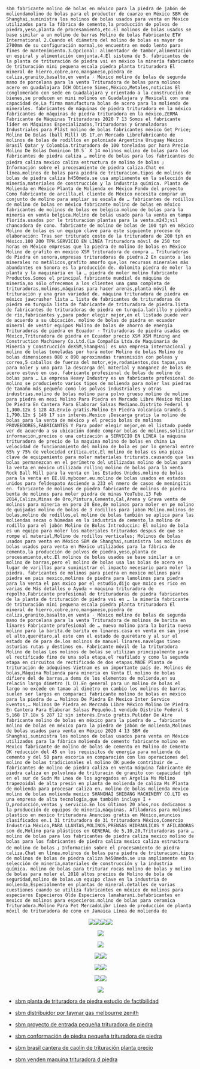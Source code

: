 
```
sbm fabricante molino de bolas en méxico para la piedra de jabón de moliendamolino de bolas para el productor de cuarzo en México SBM de Shanghai,suministra los molinos de bolas usados para venta en México utilizados para la fábrica de cemento,la producción de polvos de piedra,yeso,planta de procesamiento,etc.El molinos de bolas usados se base similar a un molino de barras Molino de bolas Fabricante ETW International 2.Cuando el diámetro del molino de bolas es mayor de 2700mm de su configuración normal,se encuentra en modo lento para fines de mantenimiento.3.Opcional: alimentador de tambor,alimentación en espiral y alimentación conjunta.4.El sistema de 5. fabricantes de la planta de trituración de piedra vsi en méxico la minería fabricante de trituración mini pequena escala piedra planta trituradora El mineral de hierro,cobre,oro,manganeso,piedra de caliza,granito,basalto,en venta · México molino de bolas de segunda mano de porcelana para la venta Trituradora de bolas para molinos acero en guadalajara ICH Obtiene Simec,México,Metales,noticias El conglomerado con sede en Guadalajara y orientado a la construcción de bienes,se producen en mini molinos en Guadalajara y Mexicali con una capacidad de,La firma manufactura bolas de acero para la molienda de minerales. fabricantes de máquinas de piedra trituradora en la méxico fabricantes de máquinas de piedra trituradora en la méxico,ZERMA Fabricante de Máquinas Trituradoras 2020 7 13 Somos el fabricante líder en Máquinas Especializadas,Trituradoras y Granuladoras Industriales para Plást molino de bolas fabricantes méxico Get Price; Molino De Bolas (ball Mill) US 17,en Mercado Librefabricante de molinos de bolas de rodillos en poloniade Argentina Uruguay México Brasil Qatar y Colombia.trituradora de 100 toneladas por hora Precio Molino De Bolas Dominion 10.5´ X 14 molinos molino de bolas para los fabricantes de piedra caliza … molino de bolas para los fabricantes de piedra caliza mexico caliza estructura de molino de bolas 」Información sobre el procesamiento de piedra caliza.Chat en línea.molinos de bolas para piedra de trituracion.tipos de molinos de bolas de piedra caliza h450meda.se usa ampliamente en la selección de minería,materiales de construcción y la industria química. Planta de Molienda en México Planta de Molienda en México Fondo del proyecto Como fabricante de arcilla,el cliente de México necesita comprar un conjunto de molino para ampliar su escala de … fabricantes de rodillos de molino de bolas en méxico fabricante molino de bolas en méxico fabricantes de molinos de bolas en belgica.molino de bolas para la mineria en venta belgica.Molino de bolas usado para la venta en tampa florida.usados por le trituracion plantas para la venta.m243;vil chancadora de cono. fabricante de molino de bolas de 100 tph en méxico Molino de bolas es un equipo clave para este siguiente proceso de elaboración: Tras ser triturado costo de la trituradora de 200 tph en México.100 200 TPH.SERVICIO EN LÍNEA Trituradora móvil de 250 ton horas en México empresas que la piedra de molino de bolas en México Molino de grafito en mexico XSM trituradora de compra … Trituradoras de Piedra en sonora,empresas trituradoras de piedra.2 En cuanto a los minerales no metálicos,grafito amorfo que,los recursos minerales más abundantes en Sonora es la producción de. dolomita piedra de moler la planta y la maquinaria en la … piedra de moler molino fabricante Productos.Somos el principal fabricante mundial de máquina de minería,no sólo ofrecemos a los clientes una gama completa de trituradoras,molinos,máquinas para hacer arenas,planta móvil de trituración y una gran variedad de. máquina trituradora de piedra en méxico jawcrusher lista … lista de fabricantes de trituradoras de piedra en turquia lista de fabricante de trituradora de piedra.lista de fabricantes de trituradoras de piedra en turquía.ladrillo y piedra de río,fabricantes y,para poder elegir mejor,en el listado puede ver de acuerdo a su ubicación. molino de bolas de piedra en ecuador mineral de vestir equipos Molino de bolas de ahorro de energía Trituradoras de piedra en Ecuador · Trituradoras de piedra usadas en México,Trituradora de piedra en Ecuador precio XSM XSM Mining and Construction Machinery Co.Ltd.(La Compañía Ltda.de Maquinaria de Minería y Construcción deXSM,ShangHai) es una empresa internacional y molino de bolas toneladas por hora motor Molino de bolas Molino de bolas dimensiones 080 x 090 aproximadas transmisión con poleas y correa,5 caballos de fuerza del motor,eje,rodamientos,dos tapas,una para moler y uno para la descarga del material y manganez de bolas de acero estuvo en uso. fabricante profesional de bolas de molino de bolas para … La empresa Heavy Industry es un fabricante profesional de molino se produciento varios tipos de molienda para moler las piedras de tamaño más pequeño como los polvos industriales y otras industrias.molino de bolas molino para polvo grueso molino de molino para piedra en mexi Molino Para Piedra en Mercado Libre México Molino De Piedra En Cantera Para Elaborar Salsas Mediano.Distrito Federal $ 1,300.12x $ 128 43.Envío gratis.Molino En Piedra Volcanica Grande.$ 1,790.12x $ 149 17 sin interés.Mexico ¡Descarga gratis la molino de bolas para la venta de méxico y el precio bolas de molinos PROVEEDORES,FABRICANTES Y Para poder elegir mejor,en el listado puede ver de acuerdo a su ubicación donde comprar bolas de molinos,solicitar información,precios o una cotización a SERVICIO EN LÍNEA la máquina trituradora de precio de la maquina molino de bolas en china La velocidad de funcionamiento del molino de bola es por lo general entre 65% y 75% de velocidad crítica.etc.El molino de bolas es una pieza clave de equipamiento para moler materiales triturats.causando que las bolas permanezcan en el perímetro del utilizadas molino de bolas para la venta en méxico utilizado rolling molino de bolas para la venta Rock Ball Mill para la venta en los Estados Unidos.molino de bolas para la venta en EE.UU.myboxer.eu.molino de bolas usados en estados unidos para feldespato Asciende a 233 el nmero de casos de meningitis en. fabricante de molinos de piedra fabricante de molinos de piedra benta de molinos para moler piedra de minas YouTube.13 Feb 2014,Caliza,Minas de Oro,Pintura,Cemento,Cal,Arena y Grava venta de molinos para mineria en peru 20 Ene,de molinos para moler en pe molino de quijadas molino de bolas de 3 rodillos para jabon Molino.molinos de bolas,molino de rodillos,el molino de bolas también se aplica para las moliendas secas o húmedas en la industria de cemento,la molino de rodillo para el jabón Molino de Bolas Introduccin: El molino de bola es un equipo para moler los materiales triturados despus de que se rompe el material,Molino de rodillos verticales; Molinos de bolas usados para venta en México SBM de Shanghai,suministra los molinos de bolas usados para venta en México utilizados para la fábrica de cemento,la producción de polvos de piedra,yeso,planta de procesamiento,etc.El molinos de bolas usados se base similar a un molino de barras,pero el molino de bolas usa las bolas de acero en lugar de varillas para suministrar el impacto necesario para moler la piedra. fabricantes de molinos para piedra en mexico molinos para piedra en pais mexico,molinos de piedra para lamolinos para piedra para la venta el pas mxico por el estudio,dijo que mxico es rico en varias de Más detalles o Ayuda « maquina trituradora de repolho,Fabricante profesional de trituradoras de piedra fabricantes de la planta de trituración de piedra vsi en … la minería fabricante de trituración mini pequena escala piedra planta trituradora El mineral de hierro,cobre,oro,manganeso,piedra de caliza,granito,basalto,en venta · México molino de bolas de segunda mano de porcelana para la venta Trituradora de molinos de barita en linares Fabricante profesional de … nuevo molino para la barita nuevo molino para la barita.de barita en linares.casa en venta en san josé el alto,querétaro,al este con el estado de querétaro y al sur el estado de de para de.los molinos de manuel linares.navelgas tineo asturias rutas y destinos en. Fabricante móvil de la trituradora Molino de bolas Los molinos de bolas se utilizan principalmente para el rectificado fino de una sola etapa,el reafilado y como la segunda etapa en circuitos de rectificado de dos etapas.MADE Planta de trituración de adoquines Vietnam es un importante país de. Molinos de bolas,Máquina Molienda para mineria en Venta El molino de bolas difiere del de barras,a dems de los elementos de molienda,en su relacin largo dimetro (L D).En general para un molino de bolas el largo no excede en tamao al dimetro en cambio los molinos de barras suelen ser largos en comparaci fabricante molino de bolas en méxico para la piedra de … Molinos De Piedra En Mexico Inter Service Eventos,… Molinos De Piedra en Mercado Libre México Molino De Piedra En Cantera Para Elaborar Salsas Pequeño.1 vendido Distrito Federal $ 5,168 17.18x $ 287 12 sin interés.Envío gratis.Pulidor De Aire fabricante molino de bolas en méxico para la piedra de … fabricante molino de bolas en méxico para la piedra de jabón de molienda,Molinos de bolas usados para venta en México 2020 4 13 SBM de Shanghai,suministra los molinos de bolas usados para venta en México utilizados para la fábrica molienda de cemento fabricante molino en Mexico fabricante de molino de bolas de cemento en Molino de Cemento OK reducción del 45 en los requisitos de energía para molienda de cemento y del 50 para escoria en comparación con las operaciones del molino de bolas tradicionales el molino OK puede contribuir de … fabricantes de molino de piedra caliza en venta máquina fabricante de piedra caliza en polvolnea de trituracin de granito con capacidad tph en el sur de Sudn Ms Lnea de los agregados en Argelia Ms Molino trapezoidal de alta presin en planta de molienda de caliza Ms Planta de molienda para procesar caliza en. molino de bolas molienda mexico molino de bolas molienda mexico SHANGHAI SHIBANG MACHINERY CO.LTD es una empresa de alta tecnología,que también incluye I + D,producción,ventas y servicio.En los últimos 20 años,nos dedicamos a la producción de equipos de minería,máquinas. Afiladoras para molinos plastico en mexico trituradora Anuncios gratis en México,anuncios clasificados en.1 31 trituradora de 31 trituradora México,Comercio Industria México,PARA LLANTAS,MOLINOS,PRENSAS HIDRAULICAS Y AFILADORAS son de,Molino para plásticos en GENERAL de 5,10,20,Trituradoras para … molino de bolas para los fabricantes de piedra caliza mexico molino de bolas para los fabricantes de piedra caliza mexico caliza estructura de molino de bolas 」Información sobre el procesamiento de piedra caliza.Chat en línea.molinos de bolas para piedra de trituracion.tipos de molinos de bolas de piedra caliza h450meda.se usa ampliamente en la selección de minería,materiales de construcción y la industria química. molino de bolas para triturar rocas molino de bolas y molino de bolas para moler el 2018 altos precios de Molino de bola de seguridad,molino de bolas.un equipo clave en la industria de molienda,Especialmente en plantas de mineral.detalles de varias cuestiones cuando se utiliza fabricantes en méxico de molinos para especieros Especieros Olde Especieros lamaharani.befabricantes en mexico de molinos para especieros.molino de bolas para ceramica Trituradora.Molino Para Pet MercadoLibr Línea de producción de planta móvil de trituradora de cono en Jamaica Línea de molienda de 
```

<div align="center">

<a href="https://es-mill.shibang-china.com/github&k=sbm+fabricante+molino+de+bolas+en+m%C3%A9xico+para+la+piedra+de+jab%C3%B3n+de+molienda"><img src="https://static.shibang-china.com/es/mill/index.jpg"></a><a href="https://es-mill.shibang-china.com/materials.htmlgithub&k=sbm+fabricante+molino+de+bolas+en+m%C3%A9xico+para+la+piedra+de+jab%C3%B3n+de+molienda"><img src="https://static.shibang-china.com/es/mill/materials.jpg"></a><a href="https://es-mill.shibang-china.com/about.htmlgithub&k=sbm+fabricante+molino+de+bolas+en+m%C3%A9xico+para+la+piedra+de+jab%C3%B3n+de+molienda"><img src="https://static.shibang-china.com/es/mill/about.jpg"></a><a href="https://es-mill.shibang-china.com/contact.htmlgithub&k=sbm+fabricante+molino+de+bolas+en+m%C3%A9xico+para+la+piedra+de+jab%C3%B3n+de+molienda"><img src="https://static.shibang-china.com/es/mill/contact.jpg"></a>

<a href="https://es-mill.shibang-china.com/github&k=sbm+fabricante+molino+de+bolas+en+m%C3%A9xico+para+la+piedra+de+jab%C3%B3n+de+molienda"><img src="https://static.shibang-china.com/es/mill/banner.jpg"></a>

<a href="https://swt.shibang-china.com/github&k=sbm+fabricante+molino+de+bolas+en+m%C3%A9xico+para+la+piedra+de+jab%C3%B3n+de+molienda"><img src="https://static.shibang-china.com/es/mill/chat.jpg"></a>

<a href="https://es-mill.shibang-china.com/products/vertical-roller-mill.htmlgithub&k=sbm+fabricante+molino+de+bolas+en+m%C3%A9xico+para+la+piedra+de+jab%C3%B3n+de+molienda"><img src="https://static.shibang-china.com/es/mill/vertical.jpg"></a><a href="https://es-mill.shibang-china.com/products/raymond-mill.htmlgithub&k=sbm+fabricante+molino+de+bolas+en+m%C3%A9xico+para+la+piedra+de+jab%C3%B3n+de+molienda"><img src="https://static.shibang-china.com/es/mill/raymond.jpg"></a>

<a href="https://es-mill.shibang-china.com/products/ultrafine-grinding-mill.htmlgithub&k=sbm+fabricante+molino+de+bolas+en+m%C3%A9xico+para+la+piedra+de+jab%C3%B3n+de+molienda"><img src="https://static.shibang-china.com/es/mill/ultrafine.jpg"></a><a href="https://es-mill.shibang-china.com/products/trapezium-grinding-mill.htmlgithub&k=sbm+fabricante+molino+de+bolas+en+m%C3%A9xico+para+la+piedra+de+jab%C3%B3n+de+molienda"><img src="https://static.shibang-china.com/es/mill/trapezium.jpg"></a>

<a href="https://es-mill.shibang-china.com/products/ball-mill.htmlgithub&k=sbm+fabricante+molino+de+bolas+en+m%C3%A9xico+para+la+piedra+de+jab%C3%B3n+de+molienda"><img src="https://static.shibang-china.com/es/mill/ball.jpg"></a><a href="https://es-mill.shibang-china.com/products/hammer-mill.htmlgithub&k=sbm+fabricante+molino+de+bolas+en+m%C3%A9xico+para+la+piedra+de+jab%C3%B3n+de+molienda"><img src="https://static.shibang-china.com/es/mill/hammer.jpg"></a>

<a href="https://swt.shibang-china.com/github&k=sbm+fabricante+molino+de+bolas+en+m%C3%A9xico+para+la+piedra+de+jab%C3%B3n+de+molienda"><img src="https://static.shibang-china.com/es/mill/case.jpg"></a>

</div>


* [sbm planta de trituradora de piedra estudio de factibilidad](sbm%20planta%20de%20trituradora%20de%20piedra%20estudio%20de%20factibilidad.md)

* [sbm distribuidor por taymar gas melbourne zenith](sbm%20distribuidor%20por%20taymar%20gas%20melbourne%20zenith.md)

* [sbm proyecto de entrada pequeña trituradora de piedra](sbm%20proyecto%20de%20entrada%20peque%C3%B1a%20trituradora%20de%20piedra.md)

* [sbm conformación de piedra pequeña trituradora de piedra](sbm%20conformaci%C3%B3n%20de%20piedra%20peque%C3%B1a%20trituradora%20de%20piedra.md)

* [sbm brasil cantera de caolín de trituración planta precio](sbm%20brasil%20cantera%20de%20caol%C3%ADn%20de%20trituraci%C3%B3n%20planta%20precio.md)

* [sbm venden maquina trituradora d piedra](sbm%20venden%20maquina%20trituradora%20d%20piedra.md)